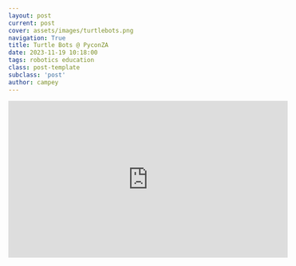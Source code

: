 ```yaml
---
layout: post
current: post
cover: assets/images/turtlebots.png
navigation: True
title: Turtle Bots @ PyconZA
date: 2023-11-19 10:18:00
tags: robotics education
class: post-template
subclass: 'post'
author: campey
---
```

<iframe width="560" height="315" src="https://www.youtube.com/embed/CCaTzwAq108?si=PlFnGAmGvTCKM35-" title="YouTube video player" frameborder="0" allow="accelerometer; autoplay; clipboard-write; encrypted-media; gyroscope; picture-in-picture; web-share" referrerpolicy="strict-origin-when-cross-origin" allowfullscreen></iframe>